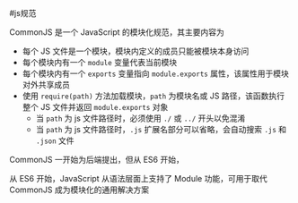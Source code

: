 #js规范

CommonJS 是一个 JavaScript 的模块化规范，其主要内容为
- 每个 JS 文件是一个模块，模块内定义的成员只能被模块本身访问
- 每个模块内有一个 `module` 变量代表当前模块
- 每个模块内有一个 `exports` 变量指向 `module.exports` 属性，该属性用于模块对外共享成员
- 使用 `require(path)` 方法加载模块，`path` 为模块名或 JS 路径，该函数执行整个 JS 文件并返回 `module.exports` 对象
	- 当 `path` 为 js 文件路径时，必须使用 `./` 或 `../` 开头以免混淆
	- 当 `path` 为 js 文件路径时，`.js` 扩展名部分可以省略，会自动搜索 `.js` 和 `.json` 文件

CommonJS 一开始为后端提出，但从 ES6 开始，

从 ES6 开始，JavaScript 从语法层面上支持了 Module 功能，可用于取代 CommonJS 成为模块化的通用解决方案
